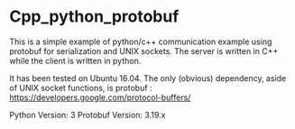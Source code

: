 # Cpp_python_protobuf

This is a simple example of python/c++ communication example using protobuf for serialization and UNIX sockets. The server is written in C++ while the client is written in python. 

It has been tested on Ubuntu 16.04. The only (obvious) dependency, aside of UNIX socket functions, is protobuf : https://developers.google.com/protocol-buffers/


Python Version: 3
Protobuf Version: 3.19.x
